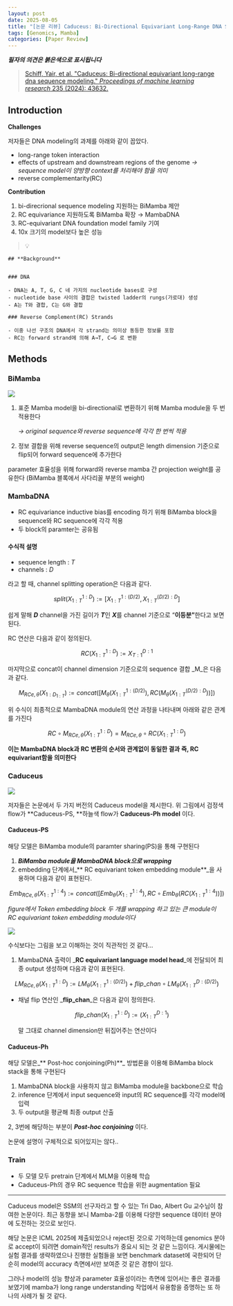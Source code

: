 ```yaml
---
layout: post
date: 2025-08-05
title: "[논문 리뷰] Caduceus: Bi-Directional Equivariant Long-Range DNA Sequence Modeling"
tags: [Genomics, Mamba]
categories: [Paper Review]
---
```


<span class="notion-red">_**필자의 의견은 붉은색으로 표시됩니다**_</span>


> [Schiff, Yair, et al. "Caduceus: Bi-directional equivariant long-range dna sequence modeling." ](https://pmc.ncbi.nlm.nih.gov/articles/PMC12189541/)[_Proceedings of machine learning research_](https://pmc.ncbi.nlm.nih.gov/articles/PMC12189541/)[ 235 (2024): 43632.](https://pmc.ncbi.nlm.nih.gov/articles/PMC12189541/)



## Introduction


**Challenges**


저자들은 DNA modeling의 과제를 아래와 같이 꼽았다.

- long-range token interaction
- effects of upstream and downstream regions of the genome 
_→ sequence model이 양방향 context를 처리해야 함을 의미_
- reverse complementarity(RC)

**Contribution**

1. bi-direcrional sequence modeling 지원하는 BiMamba 제안
1. RC equivariance 지원하도록 BiMamba 확장 → MambaDNA
1. RC-equivariant DNA foundation model family 기여
1. 10x 크기의 model보다 높은 성능

> 💡 


	## **Background**


	### DNA

	- DNA는 A, T, G, C 네 가지의 nucleotide bases로 구성
	- nucleotide base 사이의 결합은 twisted ladder의 rungs(가로대) 생성
	- A는 T와 결합, C는 G와 결합

	### Reverse Complement(RC) Strands

	- 이중 나선 구조의 DNA에서 각 strand는 의미상 동등한 정보를 포함
	- RC는 forward strand에 의해 A→T, C→G 로 변환


## Methods



### BiMamba


![](https://prod-files-secure.s3.us-west-2.amazonaws.com/542b861c-36a8-4051-84e5-8804b6728dba/2c247d59-7815-4980-99f0-8f0d21f445a7/image.png?X-Amz-Algorithm=AWS4-HMAC-SHA256&X-Amz-Content-Sha256=UNSIGNED-PAYLOAD&X-Amz-Credential=ASIAZI2LB4662DK3E45S%2F20250923%2Fus-west-2%2Fs3%2Faws4_request&X-Amz-Date=20250923T210105Z&X-Amz-Expires=3600&X-Amz-Security-Token=IQoJb3JpZ2luX2VjEMT%2F%2F%2F%2F%2F%2F%2F%2F%2F%2FwEaCXVzLXdlc3QtMiJIMEYCIQCsSEJtSKMVNvd%2BoBI954eV3qpYakS3m22c7R%2BcU0n6OwIhAJEiXWQudw0uHCEVxgMKFJPRETHFV8KBGBmfXWbOJ8sbKv8DCE0QABoMNjM3NDIzMTgzODA1IgzRamsCB6YzK40c4Zcq3ANKoLkNyIhBxpqH%2Fu5wRyCWwOs978TyjYy0hUTS4KLEpx3MRPtdBf1nlROl3zyZTfRzWqwN3%2BHrNQm%2BvsgHfo18gJN4JNMaWuLEW5tccsARfTEh3Rc7cabKIQIlnzJ2FifZaSdpGQGDy58h2RZX5PqCFMWLISM4FKS5sd1bx6Zc9Z1qC%2BPAUSHia7AY76yK%2B1jbZgibVW1%2Ba9GmdSMpHJcLguGG%2Fev0TbFilOqEvfWPZ60jYt3qZnvsFVcDCTKNIMAYY65LgYpkcc0Hwpo6p1hRYSkVBkZpQsJQRghbY%2B1YfMiniZg8WH2w7ywZM6AY8yFr3Cqs4wSzh3UzNvGd3wTq61s%2F5warmaMghmya8vkoNJ9Sb7JTL6L2C2nIjEn8xoCsSbhUWqBg1zeSXkxYt5b1fvLajoFXXDvsZpI205vZkMuvuNYo0occrT7Yey1Zzh%2BQ32FXEW19I3lgetOsoNK0N8gDDzt9DdszxJUHf6pcLFgbUNjYZM%2Bo4748l6x9Nynkqksi3M%2BXIIgjP5z9s1%2FzSEkCV%2Fzlx9lt0NtCnuAru4TF0UnbqTbdcZIfsoN5eBSdUpm%2Fei%2By%2F6feHwaLv8cSmwKdsUNeQrxZT7GJzHyo028S2JqA5YXyI73ssTDl%2F8vGBjqkAUZZNaKgQQD%2F9VaNfG9o%2FuSajWVzM%2BuYY4bYecuj%2B9fyMJAgy7NuzuiJ7zwBnXJ2ApPLQjQe5ixjeI3fWO1zyJuXzSjPdZr2SIFSIdQ%2BMDzhOQq7Uc6moaK4tub%2F66EC07yqqNYqSMgo1cX3MiVIyOtSRAHl9ExMuLWLI2Cs%2Fd6CBCWJHHulPMCQuYj4EJUrUuBNq2sq8k7p%2BiGDewAQ9d0BFo4%2F&X-Amz-Signature=c19aee21243f24137f054114a267572a1c3a0448a7b36611f103bfe9ea40a654&X-Amz-SignedHeaders=host&x-amz-checksum-mode=ENABLED&x-id=GetObject)

1. 표준 Mamba model을 bi-directional로 변환하기 위해 Mamba module을 두 번 적용한다

	_→ original sequence와 reverse sequence에 각각 한 번씩 적용_

1. 정보 결합을 위해 reverse sequence의 output은 length dimension 기준으로 flip되어 forward sequence에 추가한다

parameter 효율성을 위해 forward와 reverse mamba 간 projection weight를 공유한다 (BiMamba 블록에서 사다리꼴 부분의 weight)



### MambaDNA

- RC equivariance inductive bias를 encoding 하기 위해 BiMamba block을 sequence와 RC sequence에 각각 적용
- 두 block의 paramter는 공유됨


#### 수식적 설명

- sequence length : _T_
- channels : _D_

라고 할 때,  channel splitting operation은 다음과 같다.


$$
split(X^{1:D}_{1:T}):=[X^{1:(D/2)}_{1:T},X^{(D/2):D}_{1:T}]
$$


<span class="notion-red">쉽게 말해 </span><span class="notion-red">_**D**_</span><span class="notion-red"> channel을 가진 길이가 </span><span class="notion-red">_**T**_</span><span class="notion-red">인 </span><span class="notion-red">_**X**_</span><span class="notion-red">를 channel 기준으로 “</span><span class="notion-red">**이등분”**</span><span class="notion-red">한다고 보면 된다.</span>


RC 연산은 다음과 같이 정의된다.


$$
RC(X^{1:D}_{1:T}):=X^{D:1}_{T:1}
$$


마지막으로 concat이 channel dimension 기준으로의 sequence 결합 _M_은 다음과 같다.


$$
M_{RCe,\theta}(X_{1:D_{1:T}}):=concat([M_{\theta}(X^{1:(D/2)}_{1:T}),RC(M_{\theta}(X^{(D/2):D}_{1:T}))])
$$


위 수식이 최종적으로 MambaDNA module의 연산 과정을 나타내며 아래와 같은 관계를 가진다


$$
RC\circ M_{RCe,\theta}(X^{1:D}_{1:T}) = M_{RCe,\theta} \circ RC(X^{1:D}_{1:T})
$$


**이는 MambaDNA block과 RC 변환의 순서와 관계없이 동일한 결과 즉, RC equivariant함을 의미한다**



### Caduceus


![](https://prod-files-secure.s3.us-west-2.amazonaws.com/542b861c-36a8-4051-84e5-8804b6728dba/f94a60d7-8145-473b-aef9-7c68d3ec604a/image.png?X-Amz-Algorithm=AWS4-HMAC-SHA256&X-Amz-Content-Sha256=UNSIGNED-PAYLOAD&X-Amz-Credential=ASIAZI2LB4662DK3E45S%2F20250923%2Fus-west-2%2Fs3%2Faws4_request&X-Amz-Date=20250923T210105Z&X-Amz-Expires=3600&X-Amz-Security-Token=IQoJb3JpZ2luX2VjEMT%2F%2F%2F%2F%2F%2F%2F%2F%2F%2FwEaCXVzLXdlc3QtMiJIMEYCIQCsSEJtSKMVNvd%2BoBI954eV3qpYakS3m22c7R%2BcU0n6OwIhAJEiXWQudw0uHCEVxgMKFJPRETHFV8KBGBmfXWbOJ8sbKv8DCE0QABoMNjM3NDIzMTgzODA1IgzRamsCB6YzK40c4Zcq3ANKoLkNyIhBxpqH%2Fu5wRyCWwOs978TyjYy0hUTS4KLEpx3MRPtdBf1nlROl3zyZTfRzWqwN3%2BHrNQm%2BvsgHfo18gJN4JNMaWuLEW5tccsARfTEh3Rc7cabKIQIlnzJ2FifZaSdpGQGDy58h2RZX5PqCFMWLISM4FKS5sd1bx6Zc9Z1qC%2BPAUSHia7AY76yK%2B1jbZgibVW1%2Ba9GmdSMpHJcLguGG%2Fev0TbFilOqEvfWPZ60jYt3qZnvsFVcDCTKNIMAYY65LgYpkcc0Hwpo6p1hRYSkVBkZpQsJQRghbY%2B1YfMiniZg8WH2w7ywZM6AY8yFr3Cqs4wSzh3UzNvGd3wTq61s%2F5warmaMghmya8vkoNJ9Sb7JTL6L2C2nIjEn8xoCsSbhUWqBg1zeSXkxYt5b1fvLajoFXXDvsZpI205vZkMuvuNYo0occrT7Yey1Zzh%2BQ32FXEW19I3lgetOsoNK0N8gDDzt9DdszxJUHf6pcLFgbUNjYZM%2Bo4748l6x9Nynkqksi3M%2BXIIgjP5z9s1%2FzSEkCV%2Fzlx9lt0NtCnuAru4TF0UnbqTbdcZIfsoN5eBSdUpm%2Fei%2By%2F6feHwaLv8cSmwKdsUNeQrxZT7GJzHyo028S2JqA5YXyI73ssTDl%2F8vGBjqkAUZZNaKgQQD%2F9VaNfG9o%2FuSajWVzM%2BuYY4bYecuj%2B9fyMJAgy7NuzuiJ7zwBnXJ2ApPLQjQe5ixjeI3fWO1zyJuXzSjPdZr2SIFSIdQ%2BMDzhOQq7Uc6moaK4tub%2F66EC07yqqNYqSMgo1cX3MiVIyOtSRAHl9ExMuLWLI2Cs%2Fd6CBCWJHHulPMCQuYj4EJUrUuBNq2sq8k7p%2BiGDewAQ9d0BFo4%2F&X-Amz-Signature=da06743e073b7dcfc9277e19c41a061944917278a6a12c65809eb2db02177208&X-Amz-SignedHeaders=host&x-amz-checksum-mode=ENABLED&x-id=GetObject)


저자들은 논문에서 두 가지 버전의 Caduceus model을 제시한다. 위 그림에서 검정색 flow가 **Caduceus-PS, **하늘색 flow가 **Caduceus-Ph model** 이다.



#### Caduceus-PS


해당 모델은 BiMamba module의 paramter sharing(PS)을 통해 구현된다

1. _**BiMamba module을 MambaDNA block으로 wrapping**_
1. embedding 단계에서_** RC equivariant token embedding module**_을 사용하며 다음과 같이 표현된다.

$$
Emb_{RCe,\theta}(X^{1:4}_{1:T}):=concat([Emb_{\theta}(X^{1:4}_{1:T}),RC \circ Emb_{\theta}(RC(X^{1:4}_{1:T}))])
$$


_figure에서 Token embedding block 두 개를 wrapping 하고 있는 큰 module이 RC equivariant token embedding module이다_


![](https://prod-files-secure.s3.us-west-2.amazonaws.com/542b861c-36a8-4051-84e5-8804b6728dba/b175e4da-71eb-4e91-8c23-a06dabe673c9/image.png?X-Amz-Algorithm=AWS4-HMAC-SHA256&X-Amz-Content-Sha256=UNSIGNED-PAYLOAD&X-Amz-Credential=ASIAZI2LB4662DK3E45S%2F20250923%2Fus-west-2%2Fs3%2Faws4_request&X-Amz-Date=20250923T210106Z&X-Amz-Expires=3600&X-Amz-Security-Token=IQoJb3JpZ2luX2VjEMT%2F%2F%2F%2F%2F%2F%2F%2F%2F%2FwEaCXVzLXdlc3QtMiJIMEYCIQCsSEJtSKMVNvd%2BoBI954eV3qpYakS3m22c7R%2BcU0n6OwIhAJEiXWQudw0uHCEVxgMKFJPRETHFV8KBGBmfXWbOJ8sbKv8DCE0QABoMNjM3NDIzMTgzODA1IgzRamsCB6YzK40c4Zcq3ANKoLkNyIhBxpqH%2Fu5wRyCWwOs978TyjYy0hUTS4KLEpx3MRPtdBf1nlROl3zyZTfRzWqwN3%2BHrNQm%2BvsgHfo18gJN4JNMaWuLEW5tccsARfTEh3Rc7cabKIQIlnzJ2FifZaSdpGQGDy58h2RZX5PqCFMWLISM4FKS5sd1bx6Zc9Z1qC%2BPAUSHia7AY76yK%2B1jbZgibVW1%2Ba9GmdSMpHJcLguGG%2Fev0TbFilOqEvfWPZ60jYt3qZnvsFVcDCTKNIMAYY65LgYpkcc0Hwpo6p1hRYSkVBkZpQsJQRghbY%2B1YfMiniZg8WH2w7ywZM6AY8yFr3Cqs4wSzh3UzNvGd3wTq61s%2F5warmaMghmya8vkoNJ9Sb7JTL6L2C2nIjEn8xoCsSbhUWqBg1zeSXkxYt5b1fvLajoFXXDvsZpI205vZkMuvuNYo0occrT7Yey1Zzh%2BQ32FXEW19I3lgetOsoNK0N8gDDzt9DdszxJUHf6pcLFgbUNjYZM%2Bo4748l6x9Nynkqksi3M%2BXIIgjP5z9s1%2FzSEkCV%2Fzlx9lt0NtCnuAru4TF0UnbqTbdcZIfsoN5eBSdUpm%2Fei%2By%2F6feHwaLv8cSmwKdsUNeQrxZT7GJzHyo028S2JqA5YXyI73ssTDl%2F8vGBjqkAUZZNaKgQQD%2F9VaNfG9o%2FuSajWVzM%2BuYY4bYecuj%2B9fyMJAgy7NuzuiJ7zwBnXJ2ApPLQjQe5ixjeI3fWO1zyJuXzSjPdZr2SIFSIdQ%2BMDzhOQq7Uc6moaK4tub%2F66EC07yqqNYqSMgo1cX3MiVIyOtSRAHl9ExMuLWLI2Cs%2Fd6CBCWJHHulPMCQuYj4EJUrUuBNq2sq8k7p%2BiGDewAQ9d0BFo4%2F&X-Amz-Signature=069d96639a126e2441f9afc829b28ec1a107675c21cdde50fefac9bd66be60c3&X-Amz-SignedHeaders=host&x-amz-checksum-mode=ENABLED&x-id=GetObject)


<span class="notion-red">수식보다는 그림을 보고 이해하는 것이 직관적인 것 같다…</span>

1. MambaDNA 출력이 _**RC equivariant language model head**_에 전달되어 최종 output 생성하며 다음과 같이 표현된다.

$$
LM_{RCe,\theta}(X^{1:D}_{1:T}):= LM_{\theta}(X^{1:(D/2)}_{1:T})+flip\_chan\circ LM_{\theta}(X^{D:(D/2)}_{1:T})
$$

- 채널 flip 연산인 _**flip\_chan**_은 다음과 같이 정의한다.

	$$
	flip\_chan(X^{1:D}_{1:T}):=(X^{D:1}_{1:T})
	$$


	말 그대로 channel dimension만 뒤집어주는 연산이다



#### Caduceus-Ph


해당 모델은_** Post-hoc conjoining(Ph)**_ 방법론을 이용해 BiMamba block stack을 통해 구현된다

1. MambaDNA block을 사용하지 않고 BiMamba module을 backbone으로 학습
1. inference 단계에서 input sequence와 input의 RC sequence를 각각 model에 입력
1. 두 output을 평균해 최종 output 산출

2, 3번에 해당하는 부분이 _**Post-hoc conjoining**_ 이다.


<span class="notion-red">논문에 설명이 구체적으로 되어있지는 않다..</span>



### Train

- 두 모델 모두 pretrain 단계에서 MLM을 이용해 학습
- Caduceus-Ph의 경우 RC sequence 학습을 위한 augmentation 필요

---


<span class="notion-red">Caduceus model은 SSM의 선구자라고 할 수 있는 Tri Dao, Albert Gu 교수님이 참여한 논문이다. 최근 동향을 보니 Mamba-2를 이용해 다양한 sequence 데이터 분야에 도전하는 것으로 보인다.</span>


<span class="notion-red">해당 논문은 ICML 2025에 제출되었으나 reject된 것으로 기억하는데 genomics 분야로 accept이 되려면 domain적인 results가 중요시 되는 것 같은 느낌이다. 게시물에는 실험 결과를 생략하였으나 진행한 실험들을 보면 benchmark dataset에 국한되어 단순히 model의 accuracy 측면에서만 보여준 것 같은 경향이 있다.</span>


<span class="notion-red">그러나 model의 성능 향상과 parameter 효율성이라는 측면에 있어서는 좋은 결과를 보였기에 mamba가 long range understanding 작업에서 유용함을 증명하는 또 하나의 사례가 될 것 같다.</span>

